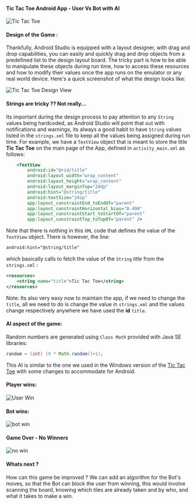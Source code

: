 #### Tic Tac Toe Android App - User Vs Bot with AI


![Tic Tac Toe](TicTacToe.gif "Tic Tac Toe Gif")


#### Design of the Game :

Thankfully, Android Studio is equipped with a layout designer, with drag and drop capabilities, you can easily and quickly drag and drop objects from a predefined list to the design layout board. The tricky part is how to be able to manipulate these objects during run time, how to access these resources and how to modify their values once the app runs on the emulator or any real world device. Here's a quick screenshot of what the design looks like:

![Tic Tac Toe Design View](activity_main_xml_design_view.jpg "Tic Tac Toe Design View")

#### Strings are tricky ?? Not really...

Its important during the design process to pay attention to any `String` values being hardcoded, as Android Studio will point that out with notifications and warnings, its always a good habit to have `String` values listed in the `strings.xml` file to keep all the values being assigned during run time. For example, we have a `TextView` object that is meant to store the title **Tic Tac Toe** on the main page of the App, defined in `activity_main.xml` as follows:
```XML
    <TextView
        android:id="@+id/title"
        android:layout_width="wrap_content"
        android:layout_height="wrap_content"
        android:layout_marginTop="24dp"
        android:hint="@string/title"
        android:textSize="24sp"
        app:layout_constraintEnd_toEndOf="parent"
        app:layout_constraintHorizontal_bias="0.498"
        app:layout_constraintStart_toStartOf="parent"
        app:layout_constraintTop_toTopOf="parent" />
```

Note that there is nothing in this `XML` code that defines the value of the `TextView` object. There is however, the line:

```XML
android:hint="@string/title"
```

which basically calls to fetch the value of the `String` _title_ from the `strings.xml` :
```XML
<resources>
    <string name="title">Tic Tac Toe</string>
</resources>
```
Note: Its also very easy now to maintain the app, if we need to change the `title`, all we need to do is change the value in `strings.xml` and the values change respectively anywhere we have used the **id** `title`.

#### AI aspect of the game:

Random numbers are generated using `Class Math` provided with Java SE libraries:

```JAVA
random = (int) (9 * Math.random()+1);
```

This AI is similar to the one we used in the Windows version of the [Tic Tac Toe](https://github.com/jayyusi/TicTacToe) with some changes to accommodate for Android. 



#### Player wins:

![](./userWin.gif "User Win")



#### Bot wins:

![bot win](botWin.gif "Bot Win")



#### Game Over - No Winners

![no win](noWin.gif)




#### Whats next ?

How can this game be improved ? We can add an algorithm for the Bot's moves, so that the Bot can block the user from winning, this would involve scanning the board, knowing which tiles are already taken and by who, and what it takes to make a win.